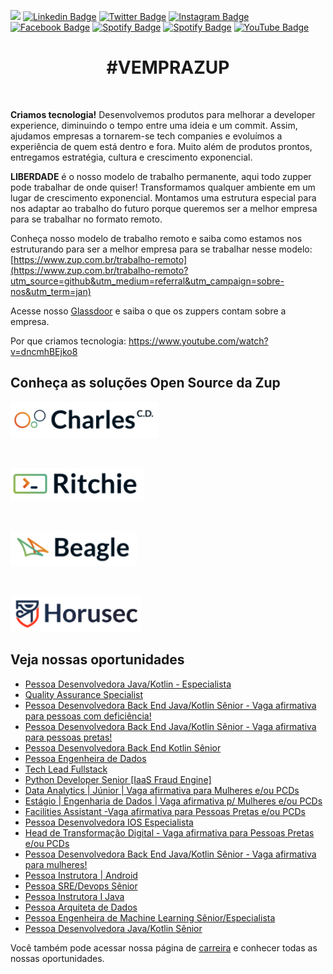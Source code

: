 ![](images/header-nova-pagina-carreiras.gif)
[![Linkedin Badge](https://img.shields.io/badge/LinkedIn-0077B5?style=for-the-badge&logo=linkedin&logoColor=white)](https://www.linkedin.com/company/zupinnovation/) 
[![Twitter Badge](https://img.shields.io/badge/Twitter-1DA1F2?style=for-the-badge&logo=twitter&logoColor=white)](https://twitter.com/ZupInnovation) 
[![Instagram Badge](https://img.shields.io/badge/Instagram-E4405F?style=for-the-badge&logo=instagram&logoColor=white)](https://www.instagram.com/zupinnovation/) 
[![Facebook Badge](https://img.shields.io/badge/Facebook-1877F2?style=for-the-badge&logo=facebook&logoColor=white)](https://www.facebook.com/ZupInnovation/) 
[![Spotify Badge](https://img.shields.io/badge/Spotify-1ED760?&style=for-the-badge&logo=spotify&logoColor=white)](https://open.spotify.com/show/01ZXvnvBJ6GHlt3QOAUAfB?si=GHqNwbLHSIm8o6H-aeOrZQ) 
[![Spotify Badge](https://img.shields.io/badge/GitHub-100000?style=for-the-badge&logo=github&logoColor=white)](https://github.com/ZupIT/) 
[![YouTube Badge](https://img.shields.io/badge/YouTube-FF0000?style=for-the-badge&logo=youtube&logoColor=white)](https://www.youtube.com/channel/UCJWZyJ-36yNscqnnHiwjkhQ) 

<h1 align="center">#VEMPRAZUP</h1>
<br/>

<strong>Criamos tecnologia!</strong> Desenvolvemos produtos para melhorar a developer experience, diminuindo o tempo entre uma ideia e um commit. Assim, ajudamos empresas a tornarem-se tech companies e evoluímos a experiência de quem está dentro e fora. Muito além de produtos prontos, entregamos estratégia, cultura e crescimento exponencial.

<strong>LIBERDADE</strong> é o nosso modelo de trabalho permanente, aqui todo zupper pode trabalhar de onde quiser! Transformamos qualquer ambiente em um lugar de crescimento exponencial. Montamos uma estrutura especial para nos adaptar ao trabalho do futuro porque queremos ser a melhor empresa para se trabalhar no formato remoto.

Conheça nosso modelo de trabalho remoto e saiba como estamos nos estruturando para ser a melhor empresa para se trabalhar nesse modelo: [https://www.zup.com.br/trabalho-remoto](https://www.zup.com.br/trabalho-remoto?utm_source=github&utm_medium=referral&utm_campaign=sobre-nos&utm_term=jan)

Acesse nosso [Glassdoor](https://www.glassdoor.com.br/Vis%C3%A3o-geral/Trabalhar-na-Zup-Innovation-EI_IE2482761.13,27.htm) e saiba o que os zuppers contam sobre a empresa.

Por que criamos tecnologia: https://www.youtube.com/watch?v=dncmhBEjko8 

## Conheça as soluções Open Source da Zup

<div>
    <p>
    <a href="https://charlescd.io/"><img width="237" height="58" src="images/charles.png" alt="CharlesCD"></a>
    </p>
</div>
<div>
    <br>
    <p>
    <a href="https://RitchieCLI.io/"><img width="214" height="53" src="images/ritchie.png" alt="RitchieCLI"></a>
    </p>
</div>
<div>
    <br>
    <p>
    <a href="https://useBeagle.io/"><img width="202" height="56" src="images/beagle.png" alt="Beagle"></a>
    </p>
</div>
<div>
    <br>
    <p>
    <a href="https://Horusec.io/"><img width="209" height="57" src="images/horusec.png" alt="Horusec"></a>
    </p>
</div>

## Veja nossas oportunidades

<!-- BLOG-POST-LIST:START -->
- [Pessoa Desenvolvedora Java/Kotlin - Especialista](https://boards.greenhouse.io/zupinnovation/jobs/5154972003)
- [Quality Assurance Specialist](https://boards.greenhouse.io/zupinnovation/jobs/5142825003)
- [Pessoa Desenvolvedora Back End Java/Kotlin Sênior - Vaga afirmativa para pessoas com deficiência!](https://boards.greenhouse.io/zupinnovation/jobs/5139903003)
- [Pessoa Desenvolvedora Back End Java/Kotlin Sênior - Vaga afirmativa para pessoas pretas!](https://boards.greenhouse.io/zupinnovation/jobs/5139917003)
- [Pessoa Desenvolvedora Back End Kotlin Sênior](https://boards.greenhouse.io/zupinnovation/jobs/5075030003)
- [Pessoa Engenheira de Dados](https://boards.greenhouse.io/zupinnovation/jobs/4937714003)
- [Tech Lead Fullstack](https://boards.greenhouse.io/zupinnovation/jobs/5014449003)
- [Python Developer Senior [IaaS Fraud Engine]](https://boards.greenhouse.io/zupinnovation/jobs/5158157003)
- [Data Analytics | Júnior | Vaga afirmativa para Mulheres e/ou PCDs](https://boards.greenhouse.io/zupinnovation/jobs/5155779003)
- [Estágio | Engenharia de Dados | Vaga afirmativa p/ Mulheres e/ou PCDs](https://boards.greenhouse.io/zupinnovation/jobs/5155852003)
- [Facilities Assistant -Vaga afirmativa para Pessoas Pretas e/ou PCDs](https://boards.greenhouse.io/zupinnovation/jobs/5153536003)
- [Pessoa Desenvolvedora IOS Especialista](https://boards.greenhouse.io/zupinnovation/jobs/5050388003)
- [Head de Transformação Digital - Vaga afirmativa para Pessoas Pretas e/ou PCDs](https://boards.greenhouse.io/zupinnovation/jobs/5151241003)
- [Pessoa Desenvolvedora Back End Java/Kotlin Sênior - Vaga afirmativa para mulheres!](https://boards.greenhouse.io/zupinnovation/jobs/5139899003)
- [Pessoa Instrutora | Android](https://boards.greenhouse.io/zupinnovation/jobs/5130771003)
- [Pessoa SRE/Devops Sênior](https://boards.greenhouse.io/zupinnovation/jobs/5060275003)
- [Pessoa Instrutora I Java](https://boards.greenhouse.io/zupinnovation/jobs/5121197003)
- [Pessoa Arquiteta de Dados](https://boards.greenhouse.io/zupinnovation/jobs/5037310003)
- [Pessoa Engenheira de Machine Learning Sênior/Especialista](https://boards.greenhouse.io/zupinnovation/jobs/5095614003)
- [Pessoa Desenvolvedora Java/Kotlin Sênior](https://boards.greenhouse.io/zupinnovation/jobs/5077883003)
<!-- BLOG-POST-LIST:END -->


Você também pode acessar nossa página de [carreira](https://www.zup.com.br/carreiras?utm_source=github&utm_medium=referral&utm_campaign=sobre-nos&utm_term=jan) e conhecer todas as nossas oportunidades.
